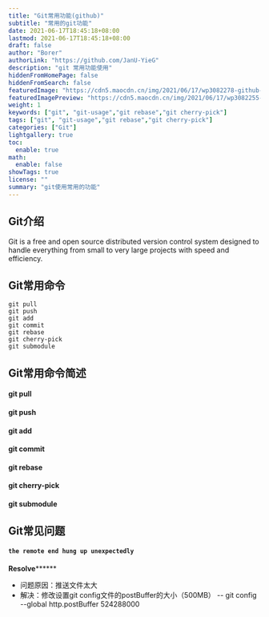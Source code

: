 ```yaml
---
title: "Git常用功能(github)"
subtitle: "常用的git功能"
date: 2021-06-17T18:45:18+08:00
lastmod: 2021-06-17T18:45:18+08:00
draft: false
author: "Borer"
authorLink: "https://github.com/JanU-YieG"
description: "git 常用功能使用"
hiddenFromHomePage: false
hiddenFromSearch: false
featuredImage: "https://cdn5.maocdn.cn/img/2021/06/17/wp3082278-github-wallpapers.jpg"
featuredImagePreview: "https://cdn5.maocdn.cn/img/2021/06/17/wp3082255-github-wallpapers.jpg"
weight: 1
keywords: ["git", "git-usage","git rebase","git cherry-pick"]
tags: ["git", "git-usage","git rebase","git cherry-pick"]
categories: ["Git"]
lightgallery: true
toc:
  enable: true
math:
  enable: false
showTags: true
license: ""
summary: "git使用常用的功能"
---
```


<!--more-->
## Git介绍
Git is a free and open source distributed version control system designed to handle everything from small to very large projects with speed and efficiency.
## Git常用命令
```
git pull
git push
git add
git commit
git rebase
git cherry-pick
git submodule
```

## Git常用命令简述

#### git pull

#### git push

#### git add

#### git commit

#### git rebase

#### git cherry-pick

#### git submodule

## Git常见问题
#### `the remote end hung up unexpectedly`
**Resolve********
- 问题原因：推送文件太大
- 解决：修改设置git config文件的postBuffer的大小（500MB）
    -- git config --global http.postBuffer 524288000

